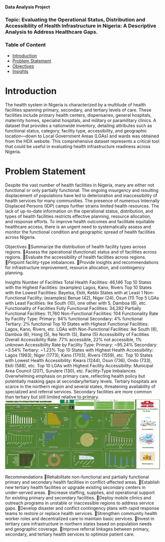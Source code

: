 #### Data Analysis Project

### Topic: Evaluating the Operational Status, Distribution and Accessibility of Health Infrastructure in Nigeria: A Descriptive Analysis to Address Healthcare Gaps.
### Table of Content
- [Introduction](#Introduction)
- [Problem Statement](#Problem-Statement)
- [Objectives](#Objectives)
- [Insights](#Insights)

# Introduction
The health system in Nigeria is characterized by a multitude of health facilities spanning primary, secondary, and tertiary levels of care. These facilities include primary health centers, dispensaries, general hospitals, maternity homes, specialist hospitals, and military or paramilitary clinics.
A dataset that provides a nationwide inventory, detailing attributes such as functional status, category, facility type, accessibility, and geographic location—down to Local Government Areas (LGAs) and wards was obtained from the HDX website. This comprehensive dataset represents a critical tool that could be useful in evaluating health infrastructure readiness across Nigeria.

# Problem Statement
Despite the vast number of health facilities in Nigeria, many are either not functional or only partially functional. The ongoing insurgency and resulting displacement of populations have led to deterioration and inaccessibility of health services for many communities. The presence of numerous Internally Displaced Persons (IDP) camps further strains limited health resources. The lack of up-to-date information on the operational status, distribution, and types of health facilities restricts effective planning, resource allocation, and response efforts. To improve health outcomes and facilitate equitable healthcare access, there is an urgent need to systematically assess and monitor the functional condition and geographic spread of health facilities across Nigeria.

Objectives
Summarize the distribution of health facility types across regions.
Assess the operational (functional) status and of facilities across regions.
Evaluate the accessibility of  health facilities across regions.
Pinpoint facility-type imbalances.
Provide insights and recommendations for infrastructure improvement, resource allocation, and contingency planning.


Insights
Number of Facilities
Total Health Facilities: 46,146
Top 10 States with the Highest Facilities: (examples) Lagos, Kano, Rivers
Top 10 States with the Lowest Facilities: Bayelsa, Ekiti, Kebbi
States with at Least 1 Non-Functional Facility: (examples) Benue (42), Niger (24), Osun (11)
Top 5 LGAs with Least Facilities: Ike South (10), one other with 5, Damboa (6), etc.
Functionality of Facilities
Fully Functional Facilities: 34,282
Partially Functional Facilities: 11,760
Non-Functional Facilities: 104
Functionality Rate by Facility Type:
Primary: 94% functional
Secondary: 4% functional
Tertiary: 2% functional
Top 10 States with Highest Functional Facilities: Lagos, Kano, Rivers, etc.
LGAs with Non-Functional Facilities: Ike South (8), Damboa (6), Hong (5), Ike North (5), Bama (5)
Accessibility of Facilities
Overall Accessibility Rate: 77% accessible, 22% not accessible, 1% unknown
Accessibility Rate by Facility Type:
Primary: ~95.24%
Secondary: ~3.54%
Tertiary: ~1.23%
Top 10 States with Highest Health Accessibility: Lagos (1993), Niger (1773), Kano (1703), Rivers (1559), etc.
Top 10 States with Lowest Health Accessibility: Kwara (1244), Osun (736), Ondo (733), Ekiti (588), etc.
Top 10 LGAs with Highest Facility Accessibility: Municipal Area Council (207), Surulere (130), etc.
Facility-Type Imbalances
Overwhelming emphasis on primary care, reflecting health policy but potentially masking gaps at secondary/tertiary levels.
Tertiary hospitals are scarce in the northern region and several states, threatening availability of specialized and referral services.
Secondary facilities are more common than tertiary but still limited relative to primary.
![Dashboard](https://github.com/Lakezyleric/Analysis-of-Nigeria-Health-Facilities/blob/main/Screenshot%202025-08-15%20144749.png)



Recommendations
Rehabilitate non-functional and partially functional primary and secondary health facilities in conflict-affected areas.
Establish new tertiary health facilities or upgrade existing secondary centers in under-served areas.
Increase staffing, supplies, and operational support for existing primary and secondary facilities.
Deploy mobile clinics and outreach programs in unstable or inaccessible regions to address service gaps.
Develop disaster and conflict contingency plans with rapid response teams to restore or replace health services.
Strengthen community health worker roles and decentralized care to maintain basic services.
Invest in tertiary care infrastructure in northern states based on population needs and geographic coverage.
Improve referral linkages between primary, secondary, and tertiary health services to optimize patient care.





